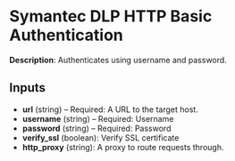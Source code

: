 # Symantec DLP HTTP Basic Authentication

**Description**: Authenticates using username and password.

## Inputs

- **url** (string) – Required: A URL to the target host.
- **username** (string) – Required: Username
- **password** (string) – Required: Password
- **verify_ssl** (boolean): Verify SSL certificate
- **http_proxy** (string): A proxy to route requests through.